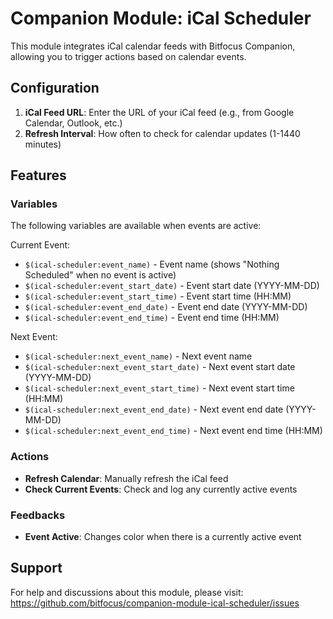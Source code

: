 # Companion Module: iCal Scheduler

This module integrates iCal calendar feeds with Bitfocus Companion, allowing you to trigger actions based on calendar events.

## Configuration

1. **iCal Feed URL**: Enter the URL of your iCal feed (e.g., from Google Calendar, Outlook, etc.)
2. **Refresh Interval**: How often to check for calendar updates (1-1440 minutes)

## Features

### Variables
The following variables are available when events are active:

Current Event:
- `$(ical-scheduler:event_name)` - Event name (shows "Nothing Scheduled" when no event is active)
- `$(ical-scheduler:event_start_date)` - Event start date (YYYY-MM-DD)
- `$(ical-scheduler:event_start_time)` - Event start time (HH:MM)
- `$(ical-scheduler:event_end_date)` - Event end date (YYYY-MM-DD)
- `$(ical-scheduler:event_end_time)` - Event end time (HH:MM)

Next Event:
- `$(ical-scheduler:next_event_name)` - Next event name
- `$(ical-scheduler:next_event_start_date)` - Next event start date (YYYY-MM-DD)
- `$(ical-scheduler:next_event_start_time)` - Next event start time (HH:MM)
- `$(ical-scheduler:next_event_end_date)` - Next event end date (YYYY-MM-DD)
- `$(ical-scheduler:next_event_end_time)` - Next event end time (HH:MM)

### Actions
- **Refresh Calendar**: Manually refresh the iCal feed
- **Check Current Events**: Check and log any currently active events

### Feedbacks
- **Event Active**: Changes color when there is a currently active event

## Support

For help and discussions about this module, please visit:
https://github.com/bitfocus/companion-module-ical-scheduler/issues
